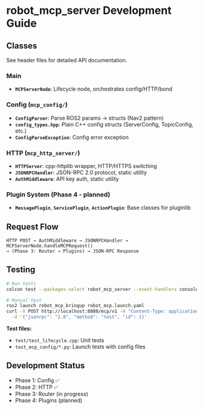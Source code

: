 # robot_mcp_server Development Guide

## Classes

See header files for detailed API documentation.

### Main
- **`MCPServerNode`**: Lifecycle node, orchestrates config/HTTP/bond

### Config (`mcp_config/`)
- **`ConfigParser`**: Parse ROS2 params → structs (Nav2 pattern)
- **`config_types.hpp`**: Plain C++ config structs (ServerConfig, TopicConfig, etc.)
- **`ConfigParseException`**: Config error exception

### HTTP (`mcp_http_server/`)
- **`HTTPServer`**: cpp-httplib wrapper, HTTP/HTTPS switching
- **`JSONRPCHandler`**: JSON-RPC 2.0 protocol, static utility
- **`AuthMiddleware`**: API key auth, static utility

### Plugin System (Phase 4 - planned)
- **`MessagePlugin`**, **`ServicePlugin`**, **`ActionPlugin`**: Base classes for pluginlib

## Request Flow

```
HTTP POST → AuthMiddleware → JSONRPCHandler → MCPServerNode.handleMCPRequest()
→ (Phase 3: Router → Plugins) → JSON-RPC Response
```

## Testing

```bash
# Run tests
colcon test --packages-select robot_mcp_server --event-handlers console_direct+

# Manual test
ros2 launch robot_mcp_bringup robot_mcp.launch.yaml
curl -X POST http://localhost:8080/mcp/v1 -H "Content-Type: application/json" \
  -d '{"jsonrpc": "2.0", "method": "test", "id": 1}'
```

**Test files:**
- `test/test_lifecycle.cpp`: Unit tests
- `test_mcp_config/*.py`: Launch tests with config files

## Development Status

- Phase 1: Config ✅
- Phase 2: HTTP ✅
- Phase 3: Router (in progress)
- Phase 4: Plugins (planned)
